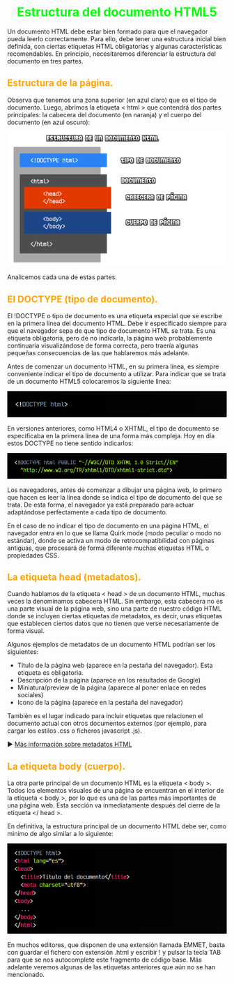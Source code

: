 # <span style="color:lime"><center>Estructura del documento HTML5</center></span>

Un documento HTML debe estar bien formado para que el navegador pueda leerlo correctamente. Para ello, debe tener una estructura inicial bien definida, con ciertas etiquetas HTML obligatorias y algunas características recomendables. En principio, necesitaremos diferenciar la estructura del documento en tres partes.

## <span style="color:orange">Estructura de la página.</span>
Observa que tenemos una zona superior (en azul claro) que es el tipo de documento. Luego, abrimos la etiqueta < html > que contendrá dos partes principales: la cabecera del documento (en naranja) y el cuerpo del documento (en azul oscuro):

![alt text](./imagenes-estructura-del-documento-html/estructura-documento-html.png)

Analicemos cada una de estas partes.

## <span style="color:orange">El DOCTYPE (tipo de documento).</span>
El !DOCTYPE o tipo de documento es una etiqueta especial que se escribe en la primera línea del documento HTML. Debe ir especificado siempre para que el navegador sepa de que tipo de documento HTML se trata. Es una etiqueta obligatoria, pero de no indicarla, la página web probablemente continuaría visualizándose de forma correcta, pero traería algunas pequeñas consecuencias de las que hablaremos más adelante.

Antes de comenzar un documento HTML, en su primera línea, es siempre conveniente indicar el tipo de documento a utilizar. Para indicar que se trata de un documento HTML5 colocaremos la siguiente linea:

![alt text](./imagenes-estructura-del-documento-html/image.png)

En versiones anteriores, como HTML4 o XHTML, el tipo de documento se especificaba en la primera línea de una forma más compleja. Hoy en día estos DOCTYPE no tiene sentido indicarlos:

![alt text](./imagenes-estructura-del-documento-html/image-1.png)

Los navegadores, antes de comenzar a dibujar una página web, lo primero que hacen es leer la línea donde se indica el tipo de documento del que se trata. De esta forma, el navegador ya está preparado para actuar adaptándose perfectamente a cada tipo de documento.

En el caso de no indicar el tipo de documento en una página HTML, el navegador entra en lo que se llama Quirk mode (modo peculiar o modo no estándar), donde se activa un modo de retrocompatibilidad con páginas antiguas, que procesará de forma diferente muchas etiquetas HTML o propiedades CSS.

## <span style="color:orange">La etiqueta head (metadatos).</span>
Cuando hablamos de la etiqueta < head > de un documento HTML, muchas veces la denominamos cabecera HTML. Sin embargo, esta cabecera no es una parte visual de la página web, sino una parte de nuestro código HTML donde se incluyen ciertas etiquetas de metadatos, es decir, unas etiquetas que establecen ciertos datos que no tienen que verse necesariamente de forma visual.

Algunos ejemplos de metadatos de un documento HTML podrían ser los siguientes:

   - Título de la página web (aparece en la pestaña del navegador). Esta etiqueta es obligatoria.
   - Descripción de la página (aparece en los resultados de Google)
   - Miniatura/preview de la página (aparece al poner enlace en redes sociales)
   - Icono de la página (aparece en la pestaña del navegador)

También es el lugar indicado para incluir etiquetas que relacionen el documento actual con otros documentos externos (por ejemplo, para cargar los estilos .css o ficheros javascript .js).

► [Más información sobre metadatos HTML](https://lenguajehtml.com/html/cabecera/etiqueta-html-meta/)

## <span style="color:orange">La etiqueta body (cuerpo).</span>
La otra parte principal de un documento HTML es la etiqueta < body >. Todos los elementos visuales de una página se encuentran en el interior de la etiqueta < body >, por lo que es una de las partes más importantes de una página web. Esta sección va inmediatamente después del cierre de la etiqueta </ head >.

En definitiva, la estructura principal de un documento HTML debe ser, como minimo de algo similar a lo siguiente:

![alt text](./imagenes-estructura-del-documento-html/image-2.png)

En muchos editores, que disponen de una extensión llamada EMMET, basta con guardar el fichero con extensión .html y escribir ! y pulsar la tecla TAB para que se nos autocomplete este fragmento de código base. Más adelante veremos algunas de las etiquetas anteriores que aún no se han mencionado.

